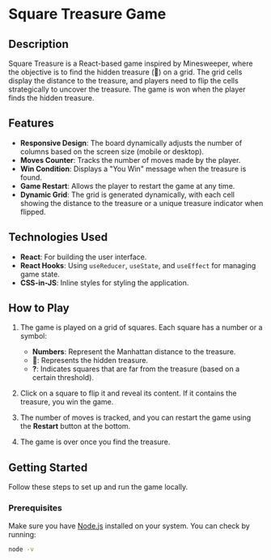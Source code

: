 # Square Treasure Game

## Description

Square Treasure is a React-based game inspired by Minesweeper, where the objective is to find the hidden treasure (💎) on a grid. The grid cells display the distance to the treasure, and players need to flip the cells strategically to uncover the treasure. The game is won when the player finds the hidden treasure.

## Features

- **Responsive Design**: The board dynamically adjusts the number of columns based on the screen size (mobile or desktop).
- **Moves Counter**: Tracks the number of moves made by the player.
- **Win Condition**: Displays a "You Win" message when the treasure is found.
- **Game Restart**: Allows the player to restart the game at any time.
- **Dynamic Grid**: The grid is generated dynamically, with each cell showing the distance to the treasure or a unique treasure indicator when flipped.

## Technologies Used

- **React**: For building the user interface.
- **React Hooks**: Using `useReducer`, `useState`, and `useEffect` for managing game state.
- **CSS-in-JS**: Inline styles for styling the application.

## How to Play

1. The game is played on a grid of squares. Each square has a number or a symbol:
   - **Numbers**: Represent the Manhattan distance to the treasure.
   - **💎**: Represents the hidden treasure.
   - **?**: Indicates squares that are far from the treasure (based on a certain threshold).
   
2. Click on a square to flip it and reveal its content. If it contains the treasure, you win the game.
3. The number of moves is tracked, and you can restart the game using the **Restart** button at the bottom.
4. The game is over once you find the treasure.

## Getting Started

Follow these steps to set up and run the game locally.

### Prerequisites

Make sure you have [Node.js](https://nodejs.org/) installed on your system. You can check by running:

```bash
node -v
